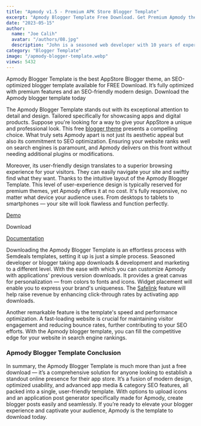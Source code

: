 ```yaml
---
title: "Apmody v1.5 - Premium APK Store Blogger Template"
excerpt: "Apmody Blogger Template Free Download. Get Premium Apmody theme with modern App Store and elegant Blogger Template features download FREE."
date: "2023-05-15"
author:
  name: "Joe Calih"
  avatar: "/authors/08.jpg"
  description: "John is a seasoned web developer with 10 years of experience in React and Next.js."
category: "Blogger Template"
image: "/apmody-blogger-template.webp"
views: 5432
---
```



Apmody Blogger Template is the best AppStore Blogger theme, an SEO-optimized blogger template available for FREE Download. It’s fully optimized with premium features and an SEO-friendly modern design. Download the Apmody blogger template today

The Apmody Blogger Template stands out with its exceptional attention to detail and design. Tailored specifically for showcasing apps and digital products. Suppose you're looking for a way to give your AppStore a unique and professional look. This free [blogger theme](/category/blogger-templates) presents a compelling choice. What truly sets Apmody apart is not just its aesthetic appeal but also its commitment to SEO optimization. Ensuring your website ranks well on search engines is paramount, and Apmody delivers on this front without needing additional plugins or modifications.

Moreover, its user-friendly design translates to a superior browsing experience for your visitors. They can easily navigate your site and swiftly find what they want. Thanks to the intuitive layout of the Apmody Blogger Template. This level of user-experience design is typically reserved for premium themes, yet Apmody offers it at no cost. It's fully responsive, no matter what device your audience uses. From desktops to tablets to smartphones — your site will look flawless and function perfectly.

[Demo](https://apmody.blogspot.com/)

Download

[Documentation](https://apmody.blogspot.com/search/label/Docs)

Downloading the Apmody Blogger Template is an effortless process with Semdeals templates, setting it up is just a simple process. Seasoned developer or blogger taking app downloads & development and marketing to a different level. With the ease with which you can customize Apmody with applications' previous version downloads. It provides a great canvas for personalization — from colors to fonts and icons. Widget placement will enable you to express your brand's uniqueness. The [Safelink](https://apmody.blogspot.com/2022/04/safelink.html) feature will help raise revenue by enhancing click-through rates by activating app downloads.

Another remarkable feature is the template's speed and performance optimization. A fast-loading website is crucial for maintaining visitor engagement and reducing bounce rates, further contributing to your SEO efforts. With the Apmody blogger template, you can fill the competitive edge for your website in search engine rankings.

### Apmody Blogger Template Conclusion

In summary, the Apmody Blogger Template is much more than just a free download — it’s a comprehensive solution for anyone looking to establish a standout online presence for their app store. It’s a fusion of modern design, optimized usability, and advanced app media & category SEO features, all packed into a single, user-friendly template. With options to upload icons and an application post generator specifically made for Apmody, create blogger posts easily and seamlessly. If you’re ready to elevate your blogger experience and captivate your audience, Apmody is the template to download today.